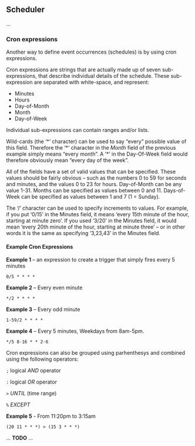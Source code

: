 ## Scheduler

...

### Cron expressions

Another way to define event occurrences (schedules) is by using cron expressions. 

Cron expressions are strings that are actually made up of seven sub-expressions, that describe individual details of the schedule. These sub-expression are separated with white-space, and represent:

- Minutes
- Hours
- Day-of-Month
- Month
- Day-of-Week

Individual sub-expressions can contain ranges and/or lists.

Wild-cards (the ‘\*‘ character) can be used to say “every” possible value of this field. Therefore the ‘\*‘ character in the *Month* field of the previous example simply means “every month”. A ‘\*’ in the Day-Of-Week field would therefore obviously mean “every day of the week”.

All of the fields have a set of valid values that can be specified. These values should be fairly obvious – such as the numbers 0 to 59 for seconds and minutes, and the values 0 to 23 for hours. Day-of-Month can be any value 1-31. Months can be specified as values between 0 and 11. Days-of-Week can be specified as values between 1 and 7 (1 = Sunday).

The ‘/’ character can be used to specify increments to values. For example, if you put ‘0/15’ in the Minutes field, it means ‘every 15th minute of the hour, starting at minute zero’. If you used ‘3/20’ in the Minutes field, it would mean ‘every 20th minute of the hour, starting at minute three’ – or in other words it is the same as specifying ‘3,23,43’ in the Minutes field.


#### Example Cron Expressions


**Example 1** – an expression to create a trigger that simply fires every 5 minutes

	0/5 * * * *

**Example 2** – Every even minute

	*/2 * * * *

**Example 3** – Every odd minute

	1-59/2 * * * *

**Example 4** – Every 5 minutes, Weekdays from 8am-5pm.

	*/5 8-16 * * 2-6


Cron expressions can also be grouped using parhenthesys and combined using the following operators:


` ; ` logical *AND* operator

` : ` logical *OR*  operator

` > ` *UNTIL* (time range)

` % ` *EXCEPT*


**Example 5** - From 11:20pm to 3:15am

	(20 11 * * *) > (15 3 * * *)
    


... **TODO** ...
